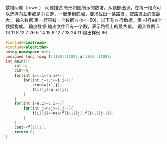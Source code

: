 数塔问题（tower）
问题描述
有形如图所示的数塔，从顶部出发，在每一结点可以选择向左走或是向右走，一起走到底层，要求找出一条路径，使路径上的值最大。
输入数据
    第一行只有一个数据 n (n<=50)，以下有 n 行数据，第i+1行由i个数据构成。
输出数据
输出文件只有一个数，表示路径上的最大值。
输入样例
5
13
11 8
12 7 26
6 14 15 8
12 7 13 24 11
输出样例
86

```c++
#include<iostream>
#include<algorithm>
using namespace std;
unsigned long long f[1100][1100],a[1100][1100];
int main(){
	int n;
	cin>>n;
	for(int i=1;i<=n;i++){
		for(int j=1;j<=i;j++){
			cin>>a[i][j];
			f[i][j]=a[i][j];
		}
	}
	for(int i=n;i>=1;i--){
		for(int j=n;j>=1;j--){
			f[i][j]+=max(f[i+1][j],f[i+1][j+1]);
		}
	}
	cout<<f[1][1];
	return 0;
}
```
